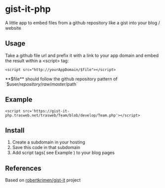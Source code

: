 # gist-it-php
 A little app to embed files from a github repository like a gist into your blog / website
  
## Usage

Take a github file url and prefix it with a link to your app domain and embed the result within a &lt;script&gt; tag:  
  
```
<script src="http://yourAppDomain/$file"></script>
```

**$file** should follow the github repository pattern of `$user/$repository/raw/master/$path`

## Example


```
<script src='https://gist-it-php.trasweb.net/trasweb/Team/blob/develop/Team.php'></script>
```

## Install

1. Create a subdomain in your hosting
2. Save this code in that subdomain 
3. Add script tags( see Example ) to your blog pages

## References 

Based on [robertkrimen/gist-it](https://github.com/robertkrimen/gist-it) project